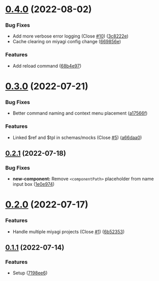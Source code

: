 # [0.4.0](https://github.com/miyagi-dev/vscode-miyagi/compare/v0.3.0...v0.4.0) (2022-08-02)


### Bug Fixes

* Add more verbose error logging (Close [#10](https://github.com/miyagi-dev/vscode-miyagi/issues/10)) ([3c8222e](https://github.com/miyagi-dev/vscode-miyagi/commit/3c8222e2a90b3ef975ee3c8523050ff562adfa88))
* Cache clearing on miyagi config change ([669856e](https://github.com/miyagi-dev/vscode-miyagi/commit/669856efb8b5018c5266931410e8c0f8b079e35d))


### Features

* Add reload command ([68b4e97](https://github.com/miyagi-dev/vscode-miyagi/commit/68b4e976a4cfb7d258f99098a657d4606381c054))



# [0.3.0](https://github.com/miyagi-dev/vscode-miyagi/compare/v0.2.1...v0.3.0) (2022-07-21)


### Bug Fixes

* Better command naming and context menu placement ([a17566f](https://github.com/miyagi-dev/vscode-miyagi/commit/a17566f63e0675a2d4db1833e14be6b099042c52))


### Features

* Linked $ref and $tpl in schemas/mocks (Close [#5](https://github.com/miyagi-dev/vscode-miyagi/issues/5)) ([a66daa0](https://github.com/miyagi-dev/vscode-miyagi/commit/a66daa0d5e48e8ff178dad1aab8ab55ef16f785d))



## [0.2.1](https://github.com/miyagi-dev/vscode-miyagi/compare/v0.2.0...v0.2.1) (2022-07-18)


### Bug Fixes

* **new-component:** Remove `<componentPath>` placeholder from name input box ([1e0e974](https://github.com/miyagi-dev/vscode-miyagi/commit/1e0e974edadef59f1bfebb6fb1bd1b86420d008e))



# [0.2.0](https://github.com/miyagi-dev/vscode-miyagi/compare/v0.1.1...v0.2.0) (2022-07-17)


### Features

* Handle multiple miyagi projects (Close [#1](https://github.com/miyagi-dev/vscode-miyagi/issues/1)) ([6b52353](https://github.com/miyagi-dev/vscode-miyagi/commit/6b523537a7d25f4b2fab52e79084502d2cf6e0c8))



## [0.1.1](https://github.com/miyagi-dev/vscode-miyagi/compare/7198ee631bbf4c99bfcbb2306b9361bd6c0ee357...v0.1.1) (2022-07-14)


### Features

* Setup ([7198ee6](https://github.com/miyagi-dev/vscode-miyagi/commit/7198ee631bbf4c99bfcbb2306b9361bd6c0ee357))



